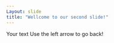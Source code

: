 ```yaml
---
Layout: slide
title: "Wellcome to our second slide!"
---
```

Your text
Use the left arrow to go back!
